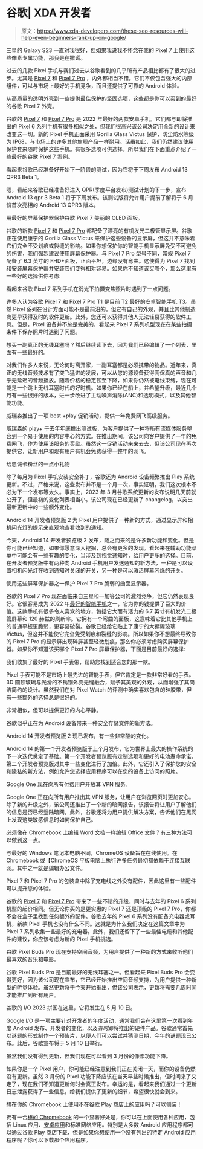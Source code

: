 # 谷歌| XDA 开发者

> 原文：<https://www.xda-developers.com/these-seo-resources-will-help-even-beginners-rank-up-on-google/>

[](/pixel-exclusive-features-google-pixel-7/)

三星的 Galaxy S23 一直对我很好，但如果我说我不怀念在我的 Pixel 7 上使用这些像素专属功能，那我是在撒谎。

过去的几款 Pixel 手机与我们过去从谷歌看到的几乎所有产品相比都有了很大的进步。尤其是 [Pixel 7](https://www.xda-developers.com/google-pixel-7-review/) 和 [Pixel 7 Pro](https://www.xda-developers.com/google-pixel-7-pro-review/) ，内外都相当不错。它们不仅包含强大的内部组件，可以与市场上最好的手机竞争，而且还提供了可靠的 Android 体验。

[](/best-google-pixel-7-cases/)

从高质量的透明外壳到一些提供最佳保护的坚固选项，这些都是你可以买到的最好的谷歌 Pixel 7 外壳。

谷歌的 [Pixel 7](http://www.xda-developers.com/google-pixel-7-review/) 和 [Pixel 7 Pro](http://www.xda-developers.com/google-pixel-7-pro-review/) 是 2022 年最好的两款安卓手机。它们都与即将推出的 Pixel 6 系列手机有很多相似之处，但我们很高兴该公司决定用全新的设计来改变这一切。新的 Pixel 手机正面采用 Gorilla Glass Victus 保护，防尘防水等级为 IP68，与市场上的许多其他旗舰产品一样耐用。话虽如此，我们仍然建议使用保护套来随时保护这些手机。有很多选项可供选择，所以我们在下面重点介绍了一些最好的谷歌 Pixel 7 案例。

[](/android-13-qpr3-beta-1-next-week/)

看起来谷歌已经准备好开始下一阶段的测试，因为它将于下周发布 Android 13 QPR3 Beta 1。

嗯，看起来谷歌已经准备好进入 QPR(季度平台发布)测试计划的下一步，宣布 Android 13 qpr 3 Beta 1 将于下周发布。该测试版将允许用户提前了解将于 6 月份首次亮相的 Android 13 QPR3 版本。

[](/best-google-pixel-7-screen-protectors/)

用最好的屏幕保护器保护谷歌 Pixel 7 美丽的 OLED 面板。

谷歌的新款 [Pixel 7](https://www.xda-developers.com/google-pixel-7-review/) 和 [Pixel 7 Pro](https://www.xda-developers.com/google-pixel-7-pro-review/) 都配备了漂亮的有机发光二极管显示屏。谷歌正在使用康宁的 Gorilla Glass Victus 来保护这些设备的显示屏，但这并不意味着它们完全不受划痕或裂缝的影响。如果你想保护你的智能手机显示屏免受不可避免的伤害，我们强烈建议使用屏幕保护器。与 Pixel 7 Pro 型号不同，常规 Pixel 7 配备了 6.3 英寸的 FHD+面板，正面平坦，边缘没有弯曲。这使得为 Pixel 7 找到和安装屏幕保护器并安装它们变得相对容易。如果你不知道该买哪个，那么这里有一些好的选择供你考虑:

[](/google-pixel-7-camera-bug-cant-save-photos/)

看起来谷歌 Pixel 7 系列手机在弱光下拍摄变焦照片时遇到了一点问题。

许多人认为谷歌 Pixel 7 和 Pixel 7 Pro T1 是目前 T2 最好的安卓智能手机 T3。虽然 Pixel 系列在设计方面可能不是最前沿的，但它有自己的外观，并且比其他制造商更早获得及时的软件更新。此外，您还可以获得其他人无法轻易获得的软件工具。但是，Pixel 设备并不总是完美的，看起来 Pixel 7 系列机型现在在某些拍摄条件下保存照片时遇到了问题。

[](/best-wireless-earbuds/)

想买一副真正的无线耳塞吗？然后继续读下去，因为我们已经编辑了一个列表，里面有一些最好的。

对我们许多人来说，无论何时离开家，一副耳塞都是必须携带的物品。近年来，真正的无线音频技术有了突飞猛进的发展，可以从您的源设备获得高保真的声音和几乎无延迟的音频播放。随着价格的稳定甚至下降，如果你仍然被电线束缚，现在可能是一个跳上无线耳塞时代的好时机。如果你已经在船上，并希望升级，最近几个月有一些很好的版本，进一步改进了主动噪声消除(ANC)和透明模式，以及其他智能功能。

[](/verizon-play-netflix-free/)

威瑞森推出了一项 best +play 促销活动，提供一年免费网飞高级服务。

威瑞森的 play+ 于去年年底推出测试版，为客户提供了一种将所有流媒体服务整合到一个易于使用的内容中心的方式。在推出期间，该公司向客户提供了一年的免费网飞，作为使用该服务的奖励。虽然这一促销活动来来去去，但该公司现在再次提供它，让新用户和现有用户有机会免费获得一整年的网飞。

[](/google-play-system-update-march-2023/)

给忠诚卡粉丝的一点小礼物

除了每月为 Pixel 手机安装安全补丁，谷歌还为 Android 设备频繁推出 Play 系统更新。不过，严格来说，这些发布并不是一个月一次，事实证明，我们这次根本不必为下一个发布等太久。事实上，2023 年 3 月谷歌系统更新的发布说明几天前就公开了，但最初的变化列表相当小。该公司现在已经更新了 changelog，以突出最新更新中的一些额外变化。

[](/android-14-developer-preview-2-visual-notifications-option/)

Android 14 开发者预览版 2 为 Pixel 用户提供了一种新的方式，通过显示屏和相机闪光灯的提示来直观地查看收到的通知。

今天，Android 14 开发者预览版 2 发布，随之而来的是许多新功能和变化。但是你可能已经知道，如果你愿意深入挖掘，总会有更多的发现。看起来在辅助功能菜单中可能会有一些有趣的变化，当涉及到视觉通知时，给用户更多的选择。目前，在开发者预览版中有两种向 Android 手机用户发送通知的新方法，一种是可以设置相机闪光灯在收到通知时关闭的开关，另一种是可以激活屏幕闪烁的开关。

[](/best-google-pixel-7-pro-screen-protectors/)

使用这些屏幕保护器之一保护 Pixel 7 Pro 脆弱的曲面显示器。

谷歌的 Pixel 7 Pro 现在面临来自三星和一加等公司的激烈竞争，但它仍然表现良好。它很容易成为 2022 年[最好的智能手机](https://www.xda-developers.com/best-phones/)之一，它为你的钱提供了巨大的价值。这款手机有很多令人喜欢的地方，包括它大而有活力的 6.7 英寸有机发光二极管屏幕和 120 赫兹的刷新率。它拥有一个弯曲的面板，这意味着它比其他手机上的普通平板更脆弱，更容易破裂。谷歌已经给它贴上了康宁的大猩猩玻璃 Victus，但这并不能使它完全免受划痕和裂缝的影响。所以如果你不想最终导致你的 Pixel 7 Pro 的显示屏出现碎屏甚至轻微划痕，那么你必须考虑购买屏幕保护器。如果你不知道该买哪个 Pixel 7 Pro 屏幕保护器，下面是目前最好的选择:

[](/best-pixel-watch-bands/)

我们收集了最好的 Pixel 手表带，帮助您找到适合您的那一款。

Pixel 手表可能不是市场上最先进的智能手表，但它肯定是一款非常好看的手表。3D 圆顶玻璃与光滑的不锈钢外壳无缝融合，赋予其美观的外观，从而增强了其简洁简约的设计。虽然我们在对 Pixel Watch 的评测中确实喜欢包含的硅胶带，但有一些额外的选择总是很好的。

[](/google-files-important-secure-storage/)

非常相似，但可以提供更好的内心平静。

谷歌似乎正在为 Android 设备带来一种安全存储文件的新方法。

[](/android-14-developer-preview-2-is-here-with/)

Android 14 开发者预览版 2 现已发布，有一些非常酷的变化。

Android 14 的第一个开发者预览版于上个月发布，它为世界上最大的操作系统的下一次迭代奠定了基础。第一个开发者预览版有定制选项和更好的电池寿命承诺，第二个开发者预览版对其中一些变化进行了加倍。此外，它还引入了保护您的安全和隐私的新方法，例如允许您选择应用程序可以在您的设备上访问的照片。

[](/google-one-expands-vpn-to-all-subscribers/)

Google One 现在向所有付费用户开放其 VPN 服务。

Google One 正在向所有用户推出其 VPN 服务，让用户在浏览网页时更加安心。除了新的升级之外，该公司还推出了一个新的暗网报告，该报告将让用户了解他们的信息是否已经登陆暗网。此外，谷歌还将为用户提供解决方案，告诉他们在黑网上发现这类敏感信息时如何保护自己。

[](/how-edit-office-files-chromebook/)

必须像在 Chromebook 上编辑 Word 文档一样编辑 Office 文件？有三种方法可以做到这一点。

与最好的 Windows 笔记本电脑不同，ChromeOS 设备旨在在线使用。在 Chromebook 或【ChromeOS 平板电脑上执行许多任务最初都依赖于连接互联网。其中之一就是编辑办公文件。

[](/best-google-pixel-7-chargers/)

Pixel 7 和 Pixel 7 Pro 的包装盒中除了充电线之外没有配件，因此这里有一些配件可以提升您的体验。

谷歌的 [Pixel 7](http://www.xda-developers.com/google-pixel-7-review/) 和 [Pixel 7 Pro](http://www.xda-developers.com/google-pixel-7-pro-review/) 带来了一些不错的升级，同时与去年的 Pixel 6 系列机型的起价相同。但无论你买的是更实惠的 Pixel 7 还是顶级的 Pixel 7 Pro，你都不会在盒子里找到任何额外的配件。谷歌去年的 Pixel 6 系列没有配备充电器或耳机，新款 Pixel 手机也没有什么不同。这就是为什么我们决定在这篇文章中为 Pixel 7 系列收集一些最好的充电器。此外，我们还留下了一些最佳电缆和其他配件的建议，你应该考虑为新的 Pixel 手机挑选。

[](/google-pixel-buds-pro-spatial-audio-support/)

谷歌 Pixel Buds Pro 现在支持空间音频，为用户提供了一种新的方式来收听他们最喜欢的音乐和电影。

谷歌 Pixel Buds Pro 是目前最好的无线耳塞之一。但看起来 Pixel Buds Pro 会变得更好，因为该公司现在宣布，它已经开始推出空间音频支持，为用户提供一种新型的听觉体验。虽然更新将于今天开始推出，但该公司表示，更新将需要几周时间才能推广到所有用户。

[](/google-io-2023-puzzle/)

谷歌的 I/O 2023 拼图在这里，它将发生在 5 月 10 日。

Google I/O 是一项主要针对开发者的年度活动，通常我们会在这里第一次看到年度 Android 发布、开发者的变化，以及*有时*即将推出的硬件产品。谷歌通常首先以谜题的形式制作一个预告片，以便人们可以尝试并猜测日期，今年的谜题现已公布。此后，谷歌宣布将于 5 月 10 日举行。

[](/pixel-feature-drop-march-leak/)

虽然我们没有得到更新，但我们现在可以看到 3 月份的像素功能下降。

如果你是一个 Pixel 用户，你可能已经注意到我们正在关闭一天，而你的设备仍然没有更新。虽然 3 月份的 Pixel 功能下降应该在当天早些时候推出，但时间来了又走了，现在我们不知道更新何时会真正发布。幸运的是，看起来我们通过一个更新日志泄露获得了一些信息，给我们提供了更新的细节，希望很快就会到来。

[](/how-sideload-apps-chromebook/)

想在你的 Chromebook 上使用不在谷歌 Play 商店上的应用吗？可以侧装！

拥有一台[棒的 Chromebook](https://www.xda-developers.com/best-chromebooks/) 的一个显著好处是，你可以在上面使用各种应用，包括 Linux 应用、[安卓应用](https://www.xda-developers.com/android-apps-chrome-os/)和标准网络应用。特别是大多数 Android 应用程序都可以通过谷歌 Play 商店下载，但是如果你想使用一个没有列出的特定 Android 应用程序呢？你可以下载那个应用程序。